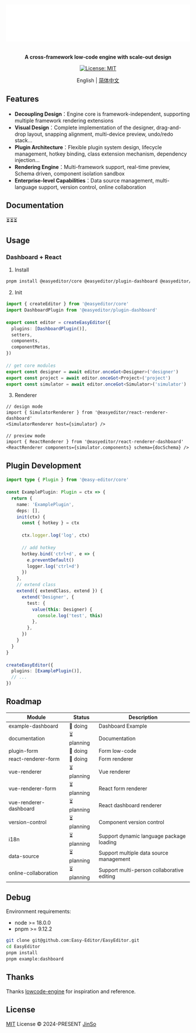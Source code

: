 <div align="center">

<img src=".github/assets/banner-dark.svg" height="100" alt="logo" />

<br />
<br />

<b>A cross-framework low-code engine with scale-out design</b>

[![License: MIT](https://img.shields.io/badge/License-MIT-yellow.svg)](https://opensource.org/licenses/MIT)

English | [简体中文](./README-zh_CN.md)

</div>

## Features

- **Decoupling Design**：Engine core is framework-independent, supporting multiple framework rendering extensions
- **Visual Design**：Complete implementation of the designer, drag-and-drop layout, snapping alignment, multi-device preview, undo/redo stack...
- **Plugin Architecture**：Flexible plugin system design, lifecycle management, hotkey binding, class extension mechanism, dependency injection...
- **Rendering Engine**：Multi-framework support, real-time preview, Schema driven, component isolation sandbox
- **Enterprise-level Capabilities**：Data source management, multi-language support, version control, online collaboration

## Documentation

⏳⏳⏳

## Usage

### Dashboard + React

1. Install

```bash
pnpm install @easyeditor/core @easyeditor/plugin-dashboard @easyeditor/react-renderer-dashboard
```

2. Init

```ts
import { createEditor } from '@easyeditor/core'
import DashboardPlugin from '@easyeditor/plugin-dashboard'

export const editor = createEasyEditor({
  plugins: [DashboardPlugin()],
  setters,
  components,
  componentMetas,
})

// get core modules
export const designer = await editor.onceGot<Designer>('designer')
export const project = await editor.onceGot<Project>('project')
export const simulator = await editor.onceGot<Simulator>('simulator')
```

3. Renderer

```tsx
// design mode
import { SimulatorRenderer } from '@easyeditor/react-renderer-dashboard'
<SimulatorRenderer host={simulator} />

// preview mode
import { ReactRenderer } from '@easyeditor/react-renderer-dashboard'
<ReactRenderer components={simulator.components} schema={docSchema} />
```

## Plugin Development

```ts
import type { Plugin } from '@easy-editor/core'

const ExamplePlugin: Plugin = ctx => {
  return {
    name: 'ExamplePlugin',
    deps: [],
    init(ctx) {
      const { hotkey } = ctx

      ctx.logger.log('log', ctx)

      // add hotkey
      hotkey.bind('ctrl+d', e => {
        e.preventDefault()
        logger.log('ctrl+d')
      })
    },
    // extend class
    extend({ extendClass, extend }) {
      extend('Designer', {
        test: {
          value(this: Designer) {
            console.log('test', this)
          },
        },
      })
    }
  }
}

createEasyEditor({
  plugins: [ExamplePlugin()],
  // ...
})
```


## Roadmap

| Module | Status | Description |
| --- | --- | --- |
| example-dashboard | 🚧 doing | Dashboard Example |
| documentation | ⏳ planning | Documentation |
| plugin-form | 🚧 doing | Form low-code |
| react-renderer-form | 🚧 doing | Form renderer |
| vue-renderer | ⏳ planning | Vue renderer |
| vue-renderer-form | ⏳ planning | React form renderer |
| vue-renderer-dashboard | ⏳ planning | React dashboard renderer |
| version-control | ⏳ planning | Component version control |
| i18n | ⏳ planning | Support dynamic language package loading |
| data-source | ⏳ planning | Support multiple data source management |
| online-collaboration | ⏳ planning | Support multi-person collaborative editing |

## Debug

Environment requirements:
- node >= 18.0.0
- pnpm >= 9.12.2

```bash
git clone git@github.com:Easy-Editor/EasyEditor.git
cd EasyEditor
pnpm install
pnpm example:dashboard
```

## Thanks

Thanks [lowcode-engine](https://github.com/alibaba/lowcode-engine) for inspiration and reference.

## License

[MIT](./LICENSE) License &copy; 2024-PRESENT [JinSo](https://github.com/JinSooo)

